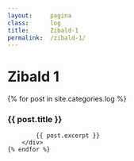 ```yaml
---
layout:     pagina
class:      log
title:      Zibald-1
permalink:  /zibald-1/
---
```


<h1>Zibald 1</h1>
<section class="elenco post">
    {% for post in site.categories.log %}
        <div class="log">
            <h3>{{ post.title }}</h3>
            
            {{ post.excerpt }}
        </div>
    {% endfor %}
</section>
